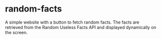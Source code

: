 # random-facts
 A simple website with a button to fetch random facts. The facts are retrieved from the Random Useless Facts API and displayed dynamically on the screen.
